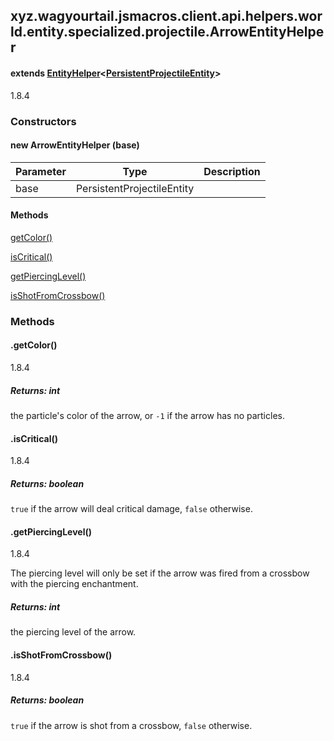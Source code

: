 

xyz.wagyourtail.jsmacros.client.api.helpers.world.entity.specialized.projectile.ArrowEntityHelper
-------------------------------------------------------------------------------------------------

#### extends [EntityHelper](1.9.2/xyz/wagyourtail/jsmacros/client/api/helpers/world/entity/EntityHelper.html)<[PersistentProjectileEntity](https://wagyourtail.xyz/Projects/MinecraftMappingViewer/App?mapping=INTERMEDIARY,YARN&version=1.20.5&search=net/minecraft/entity/projectile/PersistentProjectileEntity)>

1.8.4

### Constructors

#### new ArrowEntityHelper (base)

| Parameter | Type | Description |
|---|---|---|
| base | PersistentProjectileEntity |  |



#### Methods

[getColor()](#getColor-)


[isCritical()](#isCritical-)


[getPiercingLevel()](#getPiercingLevel-)


[isShotFromCrossbow()](#isShotFromCrossbow-)



### Methods

#### .getColor()

1.8.4


##### Returns: int

the particle's color of the arrow, or `-1` if the arrow has no particles.



#### .isCritical()

1.8.4


##### Returns: boolean

`true` if the arrow will deal critical damage, `false` otherwise.



#### .getPiercingLevel()

1.8.4

The piercing level will only be set if the arrow was fired from a crossbow with the piercing
enchantment.


##### Returns: int

the piercing level of the arrow.



#### .isShotFromCrossbow()

1.8.4


##### Returns: boolean

`true` if the arrow is shot from a crossbow, `false` otherwise.




